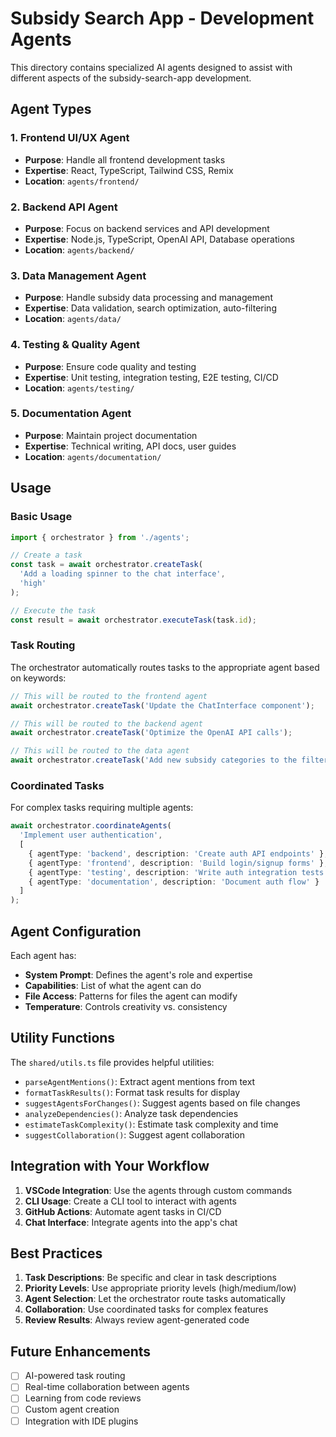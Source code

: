 # Subsidy Search App - Development Agents

This directory contains specialized AI agents designed to assist with different aspects of the subsidy-search-app development.

## Agent Types

### 1. Frontend UI/UX Agent
- **Purpose**: Handle all frontend development tasks
- **Expertise**: React, TypeScript, Tailwind CSS, Remix
- **Location**: `agents/frontend/`

### 2. Backend API Agent
- **Purpose**: Focus on backend services and API development
- **Expertise**: Node.js, TypeScript, OpenAI API, Database operations
- **Location**: `agents/backend/`

### 3. Data Management Agent
- **Purpose**: Handle subsidy data processing and management
- **Expertise**: Data validation, search optimization, auto-filtering
- **Location**: `agents/data/`

### 4. Testing & Quality Agent
- **Purpose**: Ensure code quality and testing
- **Expertise**: Unit testing, integration testing, E2E testing, CI/CD
- **Location**: `agents/testing/`

### 5. Documentation Agent
- **Purpose**: Maintain project documentation
- **Expertise**: Technical writing, API docs, user guides
- **Location**: `agents/documentation/`

## Usage

### Basic Usage

```typescript
import { orchestrator } from './agents';

// Create a task
const task = await orchestrator.createTask(
  'Add a loading spinner to the chat interface',
  'high'
);

// Execute the task
const result = await orchestrator.executeTask(task.id);
```

### Task Routing

The orchestrator automatically routes tasks to the appropriate agent based on keywords:

```typescript
// This will be routed to the frontend agent
await orchestrator.createTask('Update the ChatInterface component');

// This will be routed to the backend agent
await orchestrator.createTask('Optimize the OpenAI API calls');

// This will be routed to the data agent
await orchestrator.createTask('Add new subsidy categories to the filter');
```

### Coordinated Tasks

For complex tasks requiring multiple agents:

```typescript
await orchestrator.coordinateAgents(
  'Implement user authentication',
  [
    { agentType: 'backend', description: 'Create auth API endpoints' },
    { agentType: 'frontend', description: 'Build login/signup forms' },
    { agentType: 'testing', description: 'Write auth integration tests' },
    { agentType: 'documentation', description: 'Document auth flow' }
  ]
);
```

## Agent Configuration

Each agent has:
- **System Prompt**: Defines the agent's role and expertise
- **Capabilities**: List of what the agent can do
- **File Access**: Patterns for files the agent can modify
- **Temperature**: Controls creativity vs. consistency

## Utility Functions

The `shared/utils.ts` file provides helpful utilities:

- `parseAgentMentions()`: Extract agent mentions from text
- `formatTaskResults()`: Format task results for display
- `suggestAgentsForChanges()`: Suggest agents based on file changes
- `analyzeDependencies()`: Analyze task dependencies
- `estimateTaskComplexity()`: Estimate task complexity and time
- `suggestCollaboration()`: Suggest agent collaboration

## Integration with Your Workflow

1. **VSCode Integration**: Use the agents through custom commands
2. **CLI Usage**: Create a CLI tool to interact with agents
3. **GitHub Actions**: Automate agent tasks in CI/CD
4. **Chat Interface**: Integrate agents into the app's chat

## Best Practices

1. **Task Descriptions**: Be specific and clear in task descriptions
2. **Priority Levels**: Use appropriate priority levels (high/medium/low)
3. **Agent Selection**: Let the orchestrator route tasks automatically
4. **Collaboration**: Use coordinated tasks for complex features
5. **Review Results**: Always review agent-generated code

## Future Enhancements

- [ ] AI-powered task routing
- [ ] Real-time collaboration between agents
- [ ] Learning from code reviews
- [ ] Custom agent creation
- [ ] Integration with IDE plugins